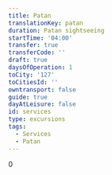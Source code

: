 ```yaml
---
title: Patan
translationKey: patan
duration: Patan sightseeing
startTime: '04:00'
transfer: true
transferCode: ''
draft: true
daysOfOperation: 1
toCity: '127'
toCitiesId: ''
owntransport: false
guide: true
dayAtLeisure: false
id: services
type: excursions
tags:
  - Services
  - Patan
---
```

0